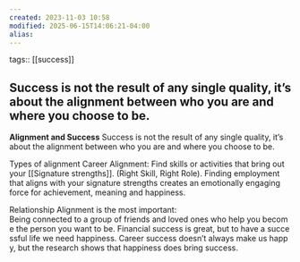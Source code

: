 ```yaml
---
created: 2023-11-03 10:58
modified: 2025-06-15T14:06:21-04:00
alias: 
---
```

tags:: [[success]]

## Success is not the result of any single quality, it’s about the alignment between who you are and where you choose to be.

**Alignment and Success**
Success is not the result of any single quality, it’s about the alignment between who you are and where you choose to be.

Types of alignment
Career Alignment: Find skills or activities that bring out your [[Signature strengths]]. (Right Skill, Right Role). Finding employment that aligns with your signature strengths creates an emotionally engaging force for achievement, meaning and happiness.

Relationship Alignment is the most important: Being connected to a group of friends and loved ones who help you become the person you want to be. Financial success is great, but to have a successful life we need happiness. Career success doesn’t always make us happy, but the research shows that happiness does bring success.
